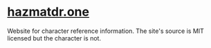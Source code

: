 # [hazmatdr.one](https://hazmatdr.one)
Website for character reference information.
The site's source is MIT licensed but the character is not.

